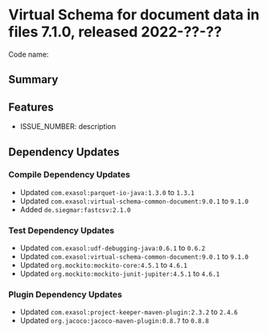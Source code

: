 # Virtual Schema for document data in files 7.1.0, released 2022-??-??

Code name:

## Summary

## Features

* ISSUE_NUMBER: description

## Dependency Updates

### Compile Dependency Updates

* Updated `com.exasol:parquet-io-java:1.3.0` to `1.3.1`
* Updated `com.exasol:virtual-schema-common-document:9.0.1` to `9.1.0`
* Added `de.siegmar:fastcsv:2.1.0`

### Test Dependency Updates

* Updated `com.exasol:udf-debugging-java:0.6.1` to `0.6.2`
* Updated `com.exasol:virtual-schema-common-document:9.0.1` to `9.1.0`
* Updated `org.mockito:mockito-core:4.5.1` to `4.6.1`
* Updated `org.mockito:mockito-junit-jupiter:4.5.1` to `4.6.1`

### Plugin Dependency Updates

* Updated `com.exasol:project-keeper-maven-plugin:2.3.2` to `2.4.6`
* Updated `org.jacoco:jacoco-maven-plugin:0.8.7` to `0.8.8`
